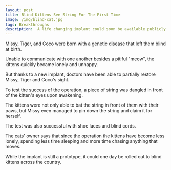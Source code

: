 ```yaml
---
layout: post
title: Blind Kittens See String For The First Time
image: /img/blind-cat.jpg
tags: Breakthroughs
description:  A life changing implant could soon be available publicly.
---
```


Missy, Tiger, and Coco were born with a genetic disease that left them blind at birth.

Unable to communicate with one another besides a pitiful "meow", the kittens quickly became lonely and unhappy.

But thanks to a new implant, doctors have been able to partially restore Missy, Tiger and Coco's sight.

To test the success of the operation, a piece of string was dangled in front of the kitten's eyes upon awakening.

The kittens were not only able to bat the string in front of them with their paws, but Missy even managed to pin down the string and claim it for herself.

The test was also successful with shoe laces and blind cords.

The cats' owner says that since the operation the kittens have become less lonely, spending less time sleeping and more time chasing anything that moves.

While the implant is still a prototype, it could one day be rolled out to blind kittens across the country.
